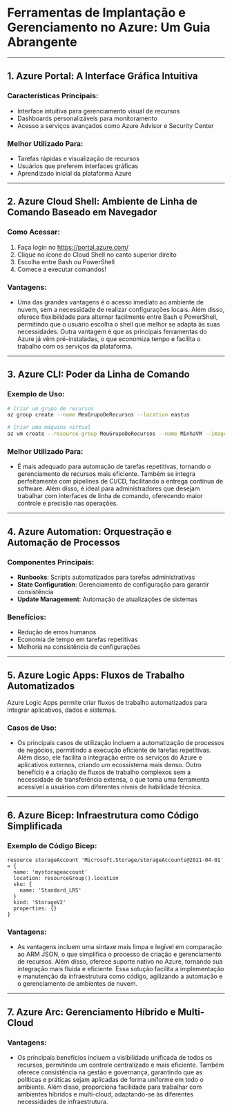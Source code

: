 # Ferramentas de Implantação e Gerenciamento no Azure: Um Guia Abrangente

---

## 1. Azure Portal: A Interface Gráfica Intuitiva 

### Características Principais:
- Interface intuitiva para gerenciamento visual de recursos
- Dashboards personalizáveis para monitoramento
- Acesso a serviços avançados como Azure Advisor e Security Center

### Melhor Utilizado Para:
- Tarefas rápidas e visualização de recursos
- Usuários que preferem interfaces gráficas
- Aprendizado inicial da plataforma Azure

---

## 2. Azure Cloud Shell: Ambiente de Linha de Comando Baseado em Navegador 

### Como Acessar:
1. Faça login no https://portal.azure.com/
2. Clique no ícone do Cloud Shell no canto superior direito
3. Escolha entre Bash ou PowerShell
4. Comece a executar comandos!

### Vantagens:
- Uma das grandes vantagens é o acesso imediato ao ambiente de nuvem, sem a necessidade de realizar configurações locais. Além disso, oferece flexibilidade para alternar facilmente entre Bash e PowerShell, permitindo que o usuário escolha o shell que melhor se adapta às suas necessidades. Outra vantagem é que as principais ferramentas do Azure já vêm pré-instaladas, o que economiza tempo e facilita o trabalho com os serviços da plataforma.

---

## 3. Azure CLI: Poder da Linha de Comando 

### Exemplo de Uso:
```bash
# Criar um grupo de recursos
az group create --name MeuGrupoDeRecursos --location eastus

# Criar uma máquina virtual
az vm create --resource-group MeuGrupoDeRecursos --name MinhaVM --image UbuntuLTS --admin-username azureuser --generate-ssh-keys
```

### Melhor Utilizado Para:
- É mais adequado para automação de tarefas repetitivas, tornando o gerenciamento de recursos mais eficiente. Também se integra perfeitamente com pipelines de CI/CD, facilitando a entrega contínua de software. Além disso, é ideal para administradores que desejam trabalhar com interfaces de linha de comando, oferecendo maior controle e precisão nas operações.

---

## 4. Azure Automation: Orquestração e Automação de Processos


### Componentes Principais:
- **Runbooks**: Scripts automatizados para tarefas administrativas
- **State Configuration**: Gerenciamento de configuração para garantir consistência
- **Update Management**: Automação de atualizações de sistemas

### Benefícios:
- Redução de erros humanos
- Economia de tempo em tarefas repetitivas
- Melhoria na consistência de configurações

---

## 5. Azure Logic Apps: Fluxos de Trabalho Automatizados 

Azure Logic Apps permite criar fluxos de trabalho automatizados para integrar aplicativos, dados e sistemas.

### Casos de Uso:
- Os principais casos de utilização incluem a automatização de processos de negócios, permitindo a execução eficiente de tarefas repetitivas. Além disso, ele facilita a integração entre os serviços do Azure e aplicativos externos, criando um ecossistema mais denso. Outro benefício é a criação de fluxos de trabalho complexos sem a necessidade de transferência extensa, o que torna uma ferramenta acessível a usuários com diferentes níveis de habilidade técnica.

---

## 6. Azure Bicep: Infraestrutura como Código Simplificada 

### Exemplo de Código Bicep:
```bicep
resource storageAccount 'Microsoft.Storage/storageAccounts@2021-04-01' = {
  name: 'mystorageaccount'
  location: resourceGroup().location
  sku: {
    name: 'Standard_LRS'
  }
  kind: 'StorageV2'
  properties: {}
}
```

### Vantagens:
- As vantagens incluem uma sintaxe mais limpa e legível em comparação ao ARM JSON, o que simplifica o processo de criação e gerenciamento de recursos. Além disso, oferece suporte nativo no Azure, tornando sua integração mais fluida e eficiente. Essa solução facilita a implementação e manutenção da infraestrutura como código, agilizando a automação e o gerenciamento de ambientes de nuvem.

---

## 7. Azure Arc: Gerenciamento Híbrido e Multi-Cloud 

### Vantagens:
- Os principais benefícios incluem a visibilidade unificada de todos os recursos, permitindo um controle centralizado e mais eficiente. Também oferece consistência na gestão e governança, garantindo que as políticas e práticas sejam aplicadas de forma uniforme em todo o ambiente. Além disso, proporciona facilidade para trabalhar com ambientes híbridos e multi-cloud, adaptando-se às diferentes necessidades de infraestrutura.
